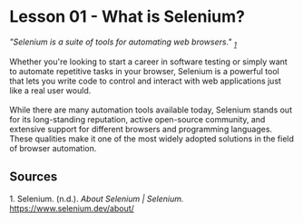 <html>
  <main>
    <h1>Lesson 01 - What is Selenium?</h1>
    <p>
      <em>
        "Selenium is a suite of tools for automating web browsers." 
        <sub><a href="#source-1">1</a></sub>
      </em>
    </p>
    <p>
      Whether you're looking to start a career in software testing or simply want to automate repetitive tasks in your browser, Selenium is a powerful tool that lets you write code to control and interact with web applications just like a real user would.
      </br></br>
      While there are many automation tools available today, Selenium stands out for its long-standing reputation, active open-source community, and extensive support for different browsers and programming languages. These qualities make it one of the most widely adopted solutions in the field of browser automation.
    </p>
    <div id="Sources">
      <h2>Sources</h2>
      <p id="source-1">
        1. Selenium. (n.d.). <em>About Selenium | Selenium.</em> <a href="https://www.selenium.dev/about/#:~:text=Selenium%20is%20a%20suite%20of%20tools%20for%20automating%20web%20browsers.">https://www.selenium.dev/about/</a>
      </p>
    </div>
  </main>
</html>